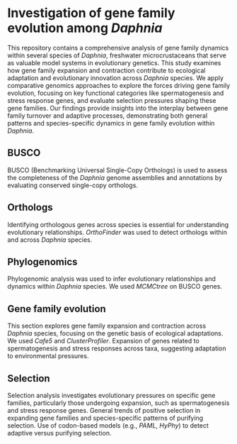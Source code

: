 
# Investigation of gene family evolution among _Daphnia_
This repository contains a comprehensive analysis of gene family dynamics within several species of _Daphnia_, freshwater microcrustaceans that serve as valuable model systems in evolutionary genetics. This study examines how gene family expansion and contraction contribute to ecological adaptation and evolutionary innovation across _Daphnia_ species. We apply comparative genomics approaches to explore the forces driving gene family evolution, focusing on key functional categories like spermatogenesis and stress response genes, and evaluate selection pressures shaping these gene families. Our findings provide insights into the interplay between gene family turnover and adaptive processes, demonstrating both general patterns and species-specific dynamics in gene family evolution within _Daphnia_.

## BUSCO
BUSCO (Benchmarking Universal Single-Copy Orthologs) is used to assess the completeness of the _Daphnia_ genome assemblies and annotations by evaluating conserved single-copy orthologs. 

## Orthologs
Identifying orthologous genes across species is essential for understanding evolutionary relationships.
_OrthoFinder_ was used to detect orthologs within and across _Daphnia_ species.

## Phylogenomics
Phylogenomic analysis was used to infer evolutionary relationships and dynamics within _Daphnia_ species. 
We used _MCMCtree_ on BUSCO genes.

## Gene family evolution
This section explores gene family expansion and contraction across _Daphnia_ species, focusing on the genetic basis of ecological adaptations. 
We used _Cafe5_ and _ClusterProfiler_.
Expansion of genes related to spermatogenesis and stress responses across taxa, suggesting adaptation to environmental pressures.

## Selection 
Selection analysis investigates evolutionary pressures on specific gene families, particularly those undergoing expansion, such as spermatogenesis and stress response genes.
General trends of positive selection in expanding gene families and species-specific patterns of purifying selection.
Use of codon-based models (e.g., _PAML_, _HyPhy_) to detect adaptive versus purifying selection.
